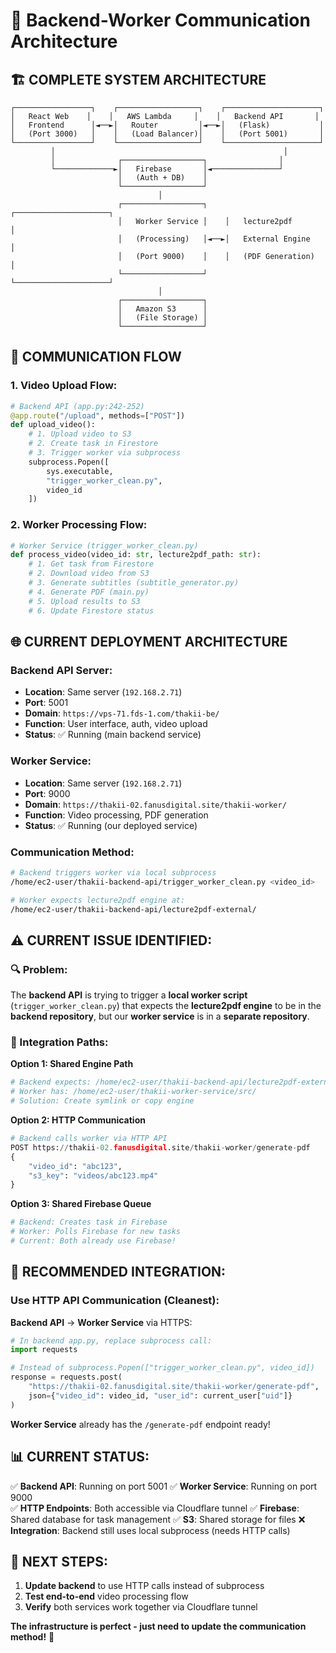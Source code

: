 # 🔄 Backend-Worker Communication Architecture

## 🏗️ **COMPLETE SYSTEM ARCHITECTURE**

```
┌─────────────────┐    ┌──────────────────┐    ┌─────────────────────┐
│   React Web    │    │   AWS Lambda     │    │   Backend API       │
│   Frontend      │◄──►│   Router         │◄──►│   (Flask)           │
│   (Port 3000)   │    │   (Load Balancer)│    │   (Port 5001)       │
└─────────────────┘    └──────────────────┘    └─────────────────────┘
         │                                                   │
         │              ┌──────────────────┐                │
         └─────────────►│   Firebase       │◄───────────────┘
                        │   (Auth + DB)    │
                        └──────────────────┘
                                 │
                        ┌──────────────────┐    ┌─────────────────────┐
                        │   Worker Service │    │   lecture2pdf       │
                        │   (Processing)   │◄──►│   External Engine   │
                        │   (Port 9000)    │    │   (PDF Generation)  │
                        └──────────────────┘    └─────────────────────┘
                                 │
                        ┌──────────────────┐
                        │   Amazon S3      │
                        │   (File Storage) │
                        └──────────────────┘
```

## 🔄 **COMMUNICATION FLOW**

### **1. Video Upload Flow:**
```python
# Backend API (app.py:242-252)
@app.route("/upload", methods=["POST"])
def upload_video():
    # 1. Upload video to S3
    # 2. Create task in Firestore
    # 3. Trigger worker via subprocess
    subprocess.Popen([
        sys.executable,
        "trigger_worker_clean.py",
        video_id
    ])
```

### **2. Worker Processing Flow:**
```python
# Worker Service (trigger_worker_clean.py)
def process_video(video_id: str, lecture2pdf_path: str):
    # 1. Get task from Firestore
    # 2. Download video from S3
    # 3. Generate subtitles (subtitle_generator.py)
    # 4. Generate PDF (main.py)
    # 5. Upload results to S3
    # 6. Update Firestore status
```

## 🌐 **CURRENT DEPLOYMENT ARCHITECTURE**

### **Backend API Server:**
- **Location**: Same server (`192.168.2.71`)
- **Port**: 5001
- **Domain**: `https://vps-71.fds-1.com/thakii-be/`
- **Function**: User interface, auth, video upload
- **Status**: ✅ Running (main backend service)

### **Worker Service:**
- **Location**: Same server (`192.168.2.71`) 
- **Port**: 9000
- **Domain**: `https://thakii-02.fanusdigital.site/thakii-worker/`
- **Function**: Video processing, PDF generation
- **Status**: ✅ Running (our deployed service)

### **Communication Method:**
```bash
# Backend triggers worker via local subprocess
/home/ec2-user/thakii-backend-api/trigger_worker_clean.py <video_id>

# Worker expects lecture2pdf engine at:
/home/ec2-user/thakii-backend-api/lecture2pdf-external/
```

## ⚠️ **CURRENT ISSUE IDENTIFIED:**

### **🔍 Problem:**
The **backend API** is trying to trigger a **local worker script** (`trigger_worker_clean.py`) that expects the **lecture2pdf engine** to be in the **backend repository**, but our **worker service** is in a **separate repository**.

### **🔧 Integration Paths:**

**Option 1: Shared Engine Path**
```bash
# Backend expects: /home/ec2-user/thakii-backend-api/lecture2pdf-external/
# Worker has: /home/ec2-user/thakii-worker-service/src/
# Solution: Create symlink or copy engine
```

**Option 2: HTTP Communication**
```python
# Backend calls worker via HTTP API
POST https://thakii-02.fanusdigital.site/thakii-worker/generate-pdf
{
    "video_id": "abc123",
    "s3_key": "videos/abc123.mp4"
}
```

**Option 3: Shared Firebase Queue**
```python
# Backend: Creates task in Firebase
# Worker: Polls Firebase for new tasks
# Current: Both already use Firebase!
```

## 🎯 **RECOMMENDED INTEGRATION:**

### **Use HTTP API Communication (Cleanest):**

**Backend API** → **Worker Service** via HTTPS:
```python
# In backend app.py, replace subprocess call:
import requests

# Instead of subprocess.Popen(["trigger_worker_clean.py", video_id])
response = requests.post(
    "https://thakii-02.fanusdigital.site/thakii-worker/generate-pdf",
    json={"video_id": video_id, "user_id": current_user["uid"]}
)
```

**Worker Service** already has the `/generate-pdf` endpoint ready!

## 📊 **CURRENT STATUS:**

✅ **Backend API**: Running on port 5001
✅ **Worker Service**: Running on port 9000  
✅ **HTTP Endpoints**: Both accessible via Cloudflare tunnel
✅ **Firebase**: Shared database for task management
✅ **S3**: Shared storage for files
❌ **Integration**: Backend still uses local subprocess (needs HTTP calls)

## 🚀 **NEXT STEPS:**

1. **Update backend** to use HTTP calls instead of subprocess
2. **Test end-to-end** video processing flow
3. **Verify** both services work together via Cloudflare tunnel

**The infrastructure is perfect - just need to update the communication method!** 🎉
